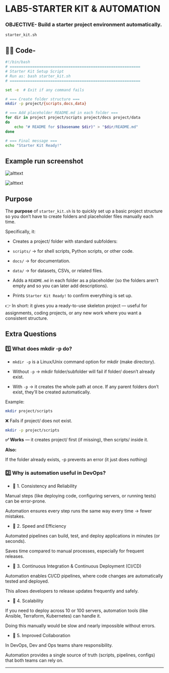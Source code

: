 # LAB5-STARTER KIT & AUTOMATION

### OBJECTIVE-  Build a starter project environment automatically.
`starter_kit.sh`
## ✍🏻 Code-

```bash
#!/bin/bash
# ==========================================================
# Starter Kit Setup Script
# Run as: bash starter_kit.sh
# ==========================================================

set -e  # Exit if any command fails

# === Create folder structure ===
mkdir -p project/{scripts,docs,data}

# === Add placeholder README.md in each folder ===
for dir in project project/scripts project/docs project/data
do
    echo "# README for $(basename $dir)" > "$dir/README.md"
done

# === Final message ===
echo "Starter Kit Ready!"
```

## Example run screenshot

![alttext](<./Screenshot 2025-09-10 at 1.34.05 PM.png>)

![alttext](<./Screenshot 2025-09-10 at 1.33.48 PM.png>)

## Purpose
The **purpose** of `starter_kit.sh` is to quickly set up a basic project structure so you don’t have to create folders and placeholder files manually each time.

Specifically, it:

* Creates a project/ folder with standard subfolders:

* `scripts/` → for shell scripts, Python scripts, or other code.

* `docs/` → for documentation.

* `data/` → for datasets, CSVs, or related files.

* Adds a `README.md` in each folder as a placeholder (so the folders aren’t empty and so you can later add descriptions).

* Prints `Starter Kit Ready!` to confirm everything is set up.

👉 In short: it gives you a ready-to-use skeleton project — useful for assignments, coding projects, or any new work where you want a consistent structure.

## Extra Questions
### 1️⃣ What does mkdir -p do?
* `mkdir -p` is a Linux/Unix command option for mkdir (make directory).

* Without `-p` → mkdir folder/subfolder will fail if folder/ doesn’t already exist.

* With `-p` → it creates the whole path at once. If any parent folders don’t exist, they’ll be created automatically.

Example:
```bash
mkdir project/scripts
```

❌ Fails if project/ does not exist.
```bash
mkdir -p project/scripts
```

**✅ Works** — it creates project/ first (if missing), then scripts/ inside it.

**Also:**

If the folder already exists, -p prevents an error (it just does nothing)

### 2️⃣ Why is automation useful in DevOps?

* 🔹 1. Consistency and Reliability

Manual steps (like deploying code, configuring servers, or running tests) can be error-prone.

Automation ensures every step runs the same way every time → fewer mistakes.

* 🔹 2. Speed and Efficiency

Automated pipelines can build, test, and deploy applications in minutes (or seconds).

Saves time compared to manual processes, especially for frequent releases.

* 🔹 3. Continuous Integration & Continuous Deployment (CI/CD)

Automation enables CI/CD pipelines, where code changes are automatically tested and deployed.

This allows developers to release updates frequently and safely.

* 🔹 4. Scalability

If you need to deploy across 10 or 100 servers, automation tools (like Ansible, Terraform, Kubernetes) can handle it.

Doing this manually would be slow and nearly impossible without errors.

* 🔹 5. Improved Collaboration

In DevOps, Dev and Ops teams share responsibility.

Automation provides a single source of truth (scripts, pipelines, configs) that both teams can rely on.

---

